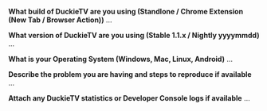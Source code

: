 **What build of DuckieTV are you using (Standlone / Chrome Extension (New Tab / Browser Action))**
...

**What version of DuckieTV are you using (Stable 1.1.x / Nightly yyyymmdd)**
...

**What is your Operating System (Windows, Mac, Linux, Android)**
...

**Describe the problem you are having and steps to reproduce if available**
...

**Attach any DuckieTV statistics or Developer Console logs if available**
...
